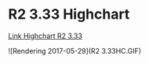 # R2 3.33 Highchart

[Link Highchart R2 3.33](http://www.gries.name/bbmag/dat/R2-3.33HC.html)

![Rendering 2017-05-29](R2 3.33HC.GIF)
